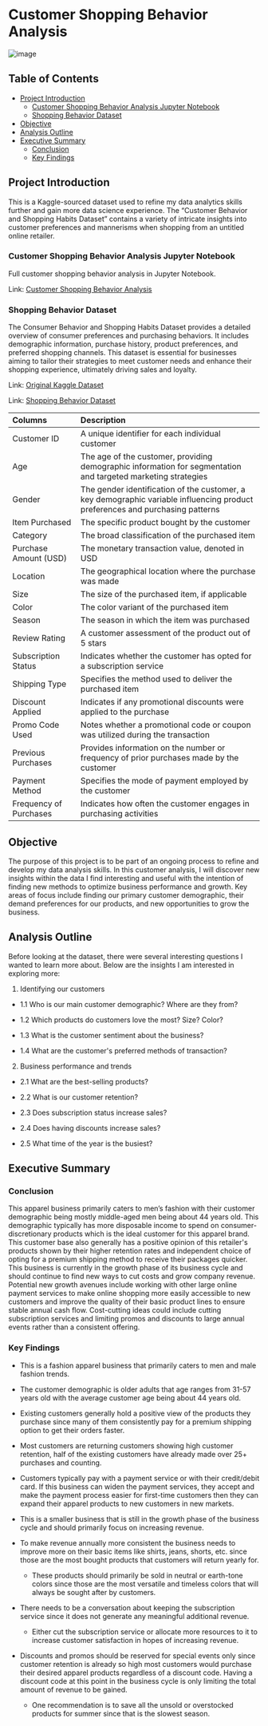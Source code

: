 # Customer Shopping Behavior Analysis

![image](https://github.com/jasondo-da/shopping_behavior_analysis/assets/138195365/2b6691bd-bebe-4c97-a1f0-ebcdbcfb3b4a)

## Table of Contents

- [Project Introduction](#project-introduction)
    - [Customer Shopping Behavior Analysis Jupyter Notebook](#customer-shopping-behavior-analysis-jupyter-notebook)
    - [Shopping Behavior Dataset](#shopping-behavior-dataset)
- [Objective](#objective)
- [Analysis Outline](#analysis-outline)
- [Executive Summary](#executive-summary)
    - [Conclusion](#conclusion)
    - [Key Findings](#key-findings)

## Project Introduction

This is a Kaggle-sourced dataset used to refine my data analytics skills further and gain more data science experience. The “Customer Behavior and Shopping Habits Dataset” contains a variety of intricate insights into customer preferences and mannerisms when shopping from an untitled online retailer.

### Customer Shopping Behavior Analysis Jupyter Notebook
Full customer shopping behavior analysis in Jupyter Notebook.

Link: [Customer Shopping Behavior Analysis](https://github.com/jasondo-da/shopping_behavior_analysis/blob/main/shopping_behavior_analysis.ipynb)

### Shopping Behavior Dataset

The Consumer Behavior and Shopping Habits Dataset provides a detailed overview of consumer preferences and purchasing behaviors. It includes demographic information, purchase history, product preferences, and preferred shopping channels. This dataset is essential for businesses aiming to tailor their strategies to meet customer needs and enhance their shopping experience, ultimately driving sales and loyalty.

Link: [Original Kaggle Dataset](https://www.kaggle.com/datasets/zeesolver/consumer-behavior-and-shopping-habits-dataset/)

Link: [Shopping Behavior Dataset](https://github.com/jasondo-da/shopping_behavior_analysis/blob/main/shopping_behavior_updated.csv)

| Columns | Description |
| :------------- | :------------ |
| Customer ID | A unique identifier for each individual customer |
| Age | The age of the customer, providing demographic information for segmentation and targeted marketing strategies |
| Gender | The gender identification of the customer, a key demographic variable influencing product preferences and purchasing patterns |
| Item Purchased | The specific product bought by the customer |
| Category | The broad classification of the purchased item |
| Purchase Amount (USD) | The monetary transaction value, denoted in USD |
| Location | The geographical location where the purchase was made |
| Size | The size of the purchased item, if applicable |
| Color | The color variant of the purchased item |
| Season | The season in which the item was purchased |
| Review Rating | A customer assessment of the product out of 5 stars |
| Subscription Status | Indicates whether the customer has opted for a subscription service |
| Shipping Type | Specifies the method used to deliver the purchased item |
| Discount Applied | Indicates if any promotional discounts were applied to the purchase |
| Promo Code Used | Notes whether a promotional code or coupon was utilized during the transaction |
| Previous Purchases | Provides information on the number or frequency of prior purchases made by the customer |
| Payment Method | Specifies the mode of payment employed by the customer |
| Frequency of Purchases | Indicates how often the customer engages in purchasing activities | 

## Objective

The purpose of this project is to be part of an ongoing process to refine and develop my data analysis skills. In this customer analysis, I will discover new insights within the data I find interesting and useful with the intention of finding new methods to optimize business performance and growth. Key areas of focus include finding our primary customer demographic, their demand preferences for our products, and new opportunities to grow the business.

## Analysis Outline

Before looking at the dataset, there were several interesting questions I wanted to learn more about. Below are the insights I am interested in exploring more:

1. Identifying our customers

- 1.1 Who is our main customer demographic? Where are they from?
   
- 1.2 Which products do customers love the most? Size? Color?
   
- 1.3 What is the customer sentiment about the business?
   
- 1.4 What are the customer's preferred methods of transaction?
   
2. Business performance and trends
   
- 2.1 What are the best-selling products?
  
- 2.2 What is our customer retention?
  
- 2.3 Does subscription status increase sales?
  
- 2.4 Does having discounts increase sales?
  
- 2.5 What time of the year is the busiest?

## Executive Summary

### Conclusion

This apparel business primarily caters to men’s fashion with their customer demographic being mostly middle-aged men being about 44 years old. This demographic typically has more disposable income to spend on consumer-discretionary products which is the ideal customer for this apparel brand. This customer base also generally has a positive opinion of this retailer's products shown by their higher retention rates and independent choice of opting for a premium shipping method to receive their packages quicker. This business is currently in the growth phase of its business cycle and should continue to find new ways to cut costs and grow company revenue. Potential new growth avenues include working with other large online payment services to make online shopping more easily accessible to new customers and improve the quality of their basic product lines to ensure stable annual cash flow. Cost-cutting ideas could include cutting subscription services and limiting promos and discounts to large annual events rather than a consistent offering.

### Key Findings

- This is a fashion apparel business that primarily caters to men and male fashion trends. 

- The customer demographic is older adults that age ranges from 31-57 years old with the average customer age being about 44 years old. 

- Existing customers generally hold a positive view of the products they purchase since many of them consistently pay for a premium shipping option to get their orders faster. 

- Most customers are returning customers showing high customer retention, half of the existing customers have already made over 25+ purchases and counting. 

- Customers typically pay with a payment service or with their credit/debit card. If this business can widen the payment services, they accept and make the payment process easier for first-time customers then they can expand their apparel products to new customers in new markets.

- This is a smaller business that is still in the growth phase of the business cycle and should primarily focus on increasing revenue.

- To make revenue annually more consistent the business needs to improve more on their basic items like shirts, jeans, shorts, etc. since those are the most bought products that customers will return yearly for.

    - These products should primarily be sold in neutral or earth-tone colors since those are the most versatile and timeless colors that will always be sought after by customers. 

-  There needs to be a conversation about keeping the subscription service since it does not generate any meaningful additional revenue. 

    - Either cut the subscription service or allocate more resources to it to increase customer satisfaction in hopes of increasing revenue.

- Discounts and promos should be reserved for special events only since customer retention is already so high most customers would purchase their desired apparel products regardless of a discount code. Having a discount code at this point in the business cycle is only limiting the total amount of revenue to be gained. 

    - One recommendation is to save all the unsold or overstocked products for summer since that is the slowest season.
